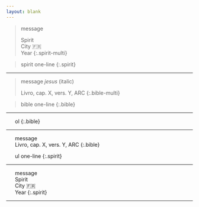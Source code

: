 ```yaml
---
layout: blank
---
```


<head>
  <link rel="stylesheet" href="../framework/css/blockquote.css">
  <style>
   ul,
ol {
    list-style-type: none;
}
ul.spirit>li {
    border-left: 4px solid dodgerblue;
    padding: 10px;
    border-right: 1px solid gainsboro;
    margin-right: 40px;
}
ul.spirit>li:nth-child(1)::before {
    content: "👻 ▸ "
}
ul.spirit>li:nth-child(1) {
    border-right: 1px solid gainsboro;
    border-top: 1px solid gainsboro;
}
ul.spirit>li:nth-child(2) {
    text-align: right;
    padding-right: 10px;
    border-right: 1px solid gainsboro;
    border-bottom: 1px solid gainsboro;
}
ol.bible>li {
    border-left: 4px solid orchid;
    padding: 10px;
    border-right: 1px solid gainsboro;
    margin-right: 40px;
}
ol.bible>li:nth-child(1)::before {
    content: "✝️ ▸ "
}
ol.bible>li:nth-child(1) {
    border-right: 1px solid gainsboro;
    border-top: 1px solid gainsboro;
}
ol.bible>li:nth-child(2) {
    text-align: right;
    padding-right: 10px;
    border-right: 1px solid gainsboro;
    border-bottom: 1px solid gainsboro;
}
  </style>
</head>


> message
>
> Spirit  
> City 🇫🇷  
> Year
{:.spirit-multi}

> spirit one-line
{:.spirit}

---

> message *jesus* (italic)
>
> Livro, cap. X, vers. Y, ARC
{:.bible-multi}

> bible one-line
{:.bible}

---

1. ol
{:.bible}

---

1. message
2. Livro, cap. X, vers. Y, ARC
{:.bible}

- ul one-line
{:.spirit}
---

- message  
- Spirit  
City 🇫🇷  
Year
{:.spirit}

---


